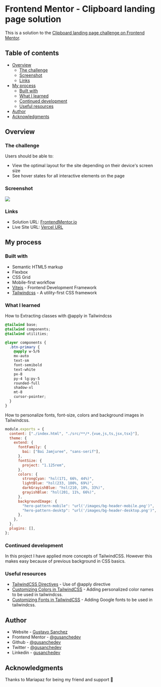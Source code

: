 # Frontend Mentor - Clipboard landing page solution

This is a solution to the [Clipboard landing page challenge on Frontend Mentor](https://www.frontendmentor.io/challenges/clipboard-landing-page-5cc9bccd6c4c91111378ecb9).

## Table of contents

- [Overview](#overview)
  - [The challenge](#the-challenge)
  - [Screenshot](#screenshot)
  - [Links](#links)
- [My process](#my-process)
  - [Built with](#built-with)
  - [What I learned](#what-i-learned)
  - [Continued development](#continued-development)
  - [Useful resources](#useful-resources)
- [Author](#author)
- [Acknowledgments](#acknowledgments)

## Overview

### The challenge

Users should be able to:

- View the optimal layout for the site depending on their device's screen size
- See hover states for all interactive elements on the page

### Screenshot

![](/images/screenshot.jpg)

### Links

- Solution URL: [FrontendMentor.io](https://www.frontendmentor.io/solutions/clipboard-landing-page-challenge-with-tailwindcss-Dw2wze-Bv)
- Live Site URL: [Vercel URL](https://prj-11-clipboard-landing-page.vercel.app/)

## My process

### Built with

- Semantic HTML5 markup
- Flexbox
- CSS Grid
- Mobile-first workflow
- [Vitejs](https://vitejs.dev/) - Frontend Development Framework
- [Tailwindcss](https://tailwindcss.com) - A utility-first CSS framework

### What I learned

How to Extracting classes with @apply in Tailwindcss

```css
@tailwind base;
@tailwind components;
@tailwind utilities;

@layer components {
  .btn-primary {
    @apply w-5/6
    mx-auto
    text-sm
    font-semibold
    text-white
    px-8
    py-4 lg:py-5
    rounded-full
    shadow-xl
    mt-8
    cursor-pointer;
  }
}
```

How to personalize fonts, font-size, colors and background images in Tailwindcss.

```js
module.exports = {
  content: ["./index.html", "./src/**/*.{vue,js,ts,jsx,tsx}"],
  theme: {
    extend: {
      fontFamily: {
        bai: ["Bai Jamjuree", "sans-serif"],
      },
      fontSize: {
        project: "1.125rem",
      },
      colors: {
        strongCyan: "hsl(171, 66%, 44%)",
        lightBlue: "hsl(233, 100%, 69%)",
        darkGrayishBlue: "hsl(210, 10%, 33%)",
        grayishBlue: "hsl(201, 11%, 66%)",
      },
      backgroundImage: {
        "hero-pattern-mobile": "url('/images/bg-header-mobile.png')",
        "hero-pattern-desktp": "url('/images/bg-header-desktop.png')",
      },
    },
  },
  plugins: [],
};
```

### Continued development

In this project I have applied more concepts of TailwindCSS. However this makes easy because of previous background in CSS basics.

### Useful resources

- [TailwindCSS Directives](https://tailwindcss.com/docs/functions-and-directives) - Use of @apply directive
- [Customizing Colors in TailwindCSS](https://tailwindcss.com/docs/customizing-colors) - Adding personalized color names to be used in tailwindcss.
- [Customizing Fonts in TailwindCSS](https://tailwindcss.com/docs/font-family#using-custom-values) - Adding Google fonts to be used in tailwindcss.

## Author

- Website - [Gustavo Sanchez](https://www.gusanche.dev)
- Frontend Mentor - [@gusanchedev](https://www.frontendmentor.io/profile/gusanchedev)
- Github - [@gusanchedev](https://www.github.com/gusanchedev)
- Twitter - [@gusanchedev](https://www.twitter.com/gusanchedev)
- Linkedin - [gusanchedev](https://www.linkedin.com/in/gusanchedev/)

## Acknowledgments

Thanks to Mariapaz for being my friend and support 💙
